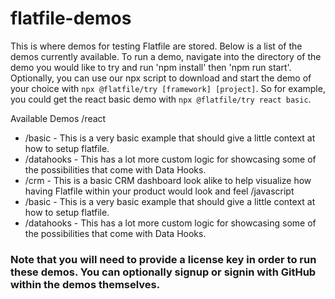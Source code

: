 # flatfile-demos
This is where demos for testing Flatfile are stored. Below is a list of the demos currently available. To run a demo, navigate into the directory of the demo you would like to try and run 'npm install' then 'npm run start'. Optionally, you can use our npx script to download and start the demo of your choice with `npx @flatfile/try [framework] [project]`. So for example, you could get the react basic demo with `npx @flatfile/try react basic`.

Available Demos
/react
  - /basic - This is a very basic example that should give a little context at how to setup flatfile.
  - /datahooks - This has a lot more custom logic for showcasing some of the possibilities that come with Data Hooks.
  - /crm - This is a basic CRM dashboard look alike to help visualize how having Flatfile within your product would look and        feel
/javascript
  - /basic - This is a very basic example that should give a little context at how to setup flatfile.
  - /datahooks - This has a lot more custom logic for showcasing some of the possibilities that come with Data Hooks.
 
 ### Note that you will need to provide a license key in order to run these demos. You can optionally signup or signin with GitHub within the demos themselves. 
